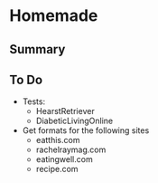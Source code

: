 # Homemade
## Summary
## To Do
* Tests:
  * HearstRetriever
  * DiabeticLivingOnline
* Get formats for the following sites
  * eatthis.com
  * rachelraymag.com
  * eatingwell.com
  * recipe.com
